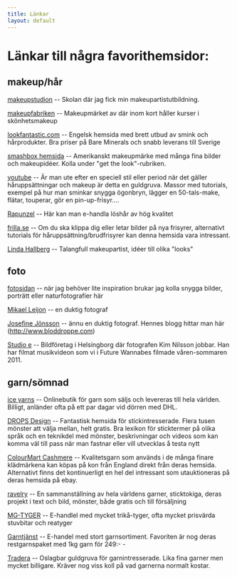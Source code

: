 ```yaml
---
title: Länkar
layout: default
---
```


# Länkar till några favorithemsidor:

## makeup/hår

[makeupstudion](http://www.makeupstudion.com) -- Skolan där jag fick min makeupartistutbildning.

[makeupfabriken](http://wwww.makeupfabriken.se) -- Makeupmärket av där inom kort håller kurser i skönhetsmakeup

[lookfantastic.com](http://www.lookfantastic.com/home.dept) -- Engelsk hemsida med brett utbud av smink och hårprodukter. Bra priser på Bare Minerals och snabb leverans till Sverige

[smashbox hemsida](http://www.smashbox.com) -- Amerikanskt makeupmärke med många fina bilder och makeupidéer. Kolla under "get the look"-rubriken.

[youtube](http://www.youtube.com) -- Är man ute efter en speciell stil eller period när det gäller håruppsättningar och makeup är detta en guldgruva. Massor med tutorials, exempel på hur man sminkar snygga ögonbryn, lägger en 50-tals-make, flätar, touperar, gör en pin-up-frisyr....

[Rapunzel](http://www.rapunzelofsweden.se) -- Här kan man e-handla löshår av hög kvalitet

[frilla.se](http://www.frilla.se) -- Om du ska klippa dig eller letar bilder på nya frisyrer, alternativt tutorials för håruppsättning/brudfrisyrer kan denna hemsida vara intressant.

[Linda Hallberg](http//www.nyheter24.se/modette/hallberg) -- Talangfull makeupartist, idéer till olika "looks"




## foto

[fotosidan](http://www.fotosidan.se) -- när jag behöver lite inspiration brukar jag kolla snygga bilder, porträtt eller naturfotografier här

[Mikael Leijon](http://mikaelleijon.se/ml/intro.php) -- en duktig fotograf

[Josefine Jönsson](http://www.josefinejonsson.com) -- ännu en duktig fotograf. Hennes blogg hittar man här (http://www.bloddroppe.com)

[Studio e](http://www.studio-e.se) -- Bildföretag i Helsingborg där fotografen Kim Nilsson jobbar. Han har filmat musikvideon som vi i Future Wannabes filmade våren-sommaren 2011.

## garn/sömnad

[ice yarns](http://www.iceyarns.com) -- Onlinebutik för garn som säljs och levereras till hela världen. Billigt, anländer ofta på ett par dagar vid dörren med DHL.

[DROPS Design](http://www.garnstudio.com/index_lang.php) -- Fantastisk hemsida för stickintresserade. Flera tusen mönster att välja mellan, helt gratis. Bra lexikon för sticktermer på olika språk och en teknikdel med mönster, beskrivningar och videos som kan komma väl till pass när man fastnar eller vill utvecklas å testa nytt

[ColourMart Cashmere](http://www.colourmart.com) -- Kvalitetsgarn som används i de många finare klädmärkena kan köpas på kon från England direkt från deras hemsida. Alternativt finns det kontinuerligt en hel del intressant som utauktioneras på deras hemsida på ebay.

[ravelry](http:www.ravelry.com/account/login) -- En sammanställning av hela världens garner, sticktokiga, deras projekt i text och bild, mönster, både gratis och till försäljning

[MG-TYGER](http://www.mg-tyg.se) -- E-handlel med mycket trikå-tyger, ofta mycket prisvärda stuvbitar och reatyger 

[Garntjänst](http://www.garntjänst.se/) -- E-handel med stort garnsortiment. Favoriten är nog deras restgarnspaket med 1kg garn för 249:- - 

[Tradera](http://www.tradera.com/Garn-c3_181906) -- Oslagbar guldgruva för garnintresserade. Lika fina garner men mycket billigare. Kräver nog viss koll på vad garnerna normalt kostar.
				